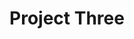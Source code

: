 ---
layout: project
title: Project Three
description: This is a detailed description of Project Three.
technologies:
  - HTML
  - CSS
  - JavaScript

hasThumbnail: true

visit: 
  - anchorText: "Visit project website"
    link: "https://genicsblog.com"

  - anchorText: "View on GitHub"
    link: "https://github.com/genicsblog"
---